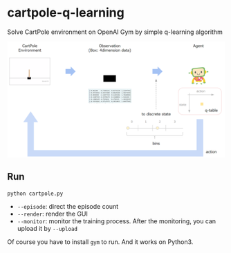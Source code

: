 # cartpole-q-learning

Solve CartPole environment on OpenAI Gym by simple q-learning algorithm

![q-learning.PNG](q-learning.PNG)

## Run

```
python cartpole.py
```

* `--episode`: direct the episode count
* `--render`: render the GUI
* `--monitor`: monitor the training process. After the monitoring, you can upload it by `--upload`

Of course you have to install `gym` to run. And it works on Python3.

